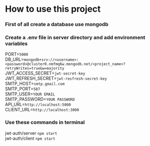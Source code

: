 # How to use this project

### First of all create a database use mongodb
### Сreate a .env file in server directory and add environment variables

PORT=`5000` \
DB_URL=`mongodb+srv://<username>:<password>@cluster0.nmfmq6w.mongodb.net/<project_name>?retryWrites=true&w=majority` \
JWT_ACCESS_SECRET=`jwt-secret-key` \
JWT_REFRESH_SECRET=`jwt-resfresh-secret-key` \
SMTP_HOST=`smtp.gmail.com` \
SMTP_PORT=`587` \
SMTP_USER=`YOUR EMAIL` \
SMTP_PASSWORD=`YOUR PASSWORD` \
API_URL=`http://localhost:5000` \
CLIENT_URL=`http://localhost:3000`

### Use these commands in terminal 

jwt-auth/server `npm start` \
jwt-auth/client `npm start`
